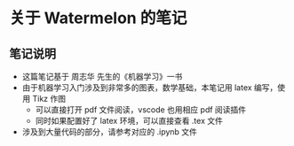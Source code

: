 # 关于 Watermelon 的笔记
## 笔记说明
- 这篇笔记基于 周志华 先生的《机器学习》一书
- 由于机器学习入门涉及到非常多的图表，数学基础，本笔记用 latex 编写，使用 Tikz 作图
  - 可以直接打开 pdf 文件阅读，vscode 也用相应 pdf 阅读插件
  - 同时如果配置好了 latex 环境，可以直接查看 .tex 文件
- 涉及到大量代码的部分，请参考对应的 .ipynb 文件